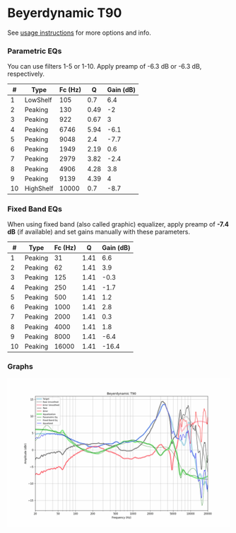 # Beyerdynamic T90
See [usage instructions](https://github.com/jaakkopasanen/AutoEq#usage) for more options and info.

### Parametric EQs
You can use filters 1-5 or 1-10. Apply preamp of -6.3 dB or -6.3 dB, respectively.

|   # | Type      |   Fc (Hz) |    Q |   Gain (dB) |
|-----|-----------|-----------|------|-------------|
|   1 | LowShelf  |       105 | 0.7  |         6.4 |
|   2 | Peaking   |       130 | 0.49 |        -2   |
|   3 | Peaking   |       922 | 0.67 |         3   |
|   4 | Peaking   |      6746 | 5.94 |        -6.1 |
|   5 | Peaking   |      9048 | 2.4  |        -7.7 |
|   6 | Peaking   |      1949 | 2.19 |         0.6 |
|   7 | Peaking   |      2979 | 3.82 |        -2.4 |
|   8 | Peaking   |      4906 | 4.28 |         3.8 |
|   9 | Peaking   |      9139 | 4.39 |         4   |
|  10 | HighShelf |     10000 | 0.7  |        -8.7 |

### Fixed Band EQs
When using fixed band (also called graphic) equalizer, apply preamp of **-7.4 dB** (if available) and set gains manually with these parameters.

|   # | Type    |   Fc (Hz) |    Q |   Gain (dB) |
|-----|---------|-----------|------|-------------|
|   1 | Peaking |        31 | 1.41 |         6.6 |
|   2 | Peaking |        62 | 1.41 |         3.9 |
|   3 | Peaking |       125 | 1.41 |        -0.3 |
|   4 | Peaking |       250 | 1.41 |        -1.7 |
|   5 | Peaking |       500 | 1.41 |         1.2 |
|   6 | Peaking |      1000 | 1.41 |         2.8 |
|   7 | Peaking |      2000 | 1.41 |         0.3 |
|   8 | Peaking |      4000 | 1.41 |         1.8 |
|   9 | Peaking |      8000 | 1.41 |        -6.4 |
|  10 | Peaking |     16000 | 1.41 |       -16.4 |

### Graphs
![](./Beyerdynamic%20T90.png)
